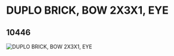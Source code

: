 # DUPLO BRICK, BOW 2X3X1, EYE
## 10446
![DUPLO BRICK, BOW 2X3X1, EYE](https://lc-www-live-s.legocdn.com/media/bricks/5/2/6004329.jpg)